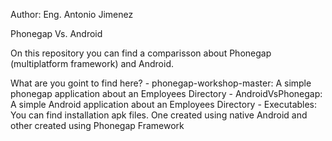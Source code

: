 Author: Eng. Antonio Jimenez

Phonegap Vs. Android

On this repository you can find a comparisson about Phonegap (multiplatform framework) and Android.

What are you goint to find here?
    - phonegap-workshop-master: A simple phonegap application about an Employees Directory
    - AndroidVsPhonegap: A simple Android application about an Employees Directory
    - Executables: You can find installation apk files. One created using native Android and other created using Phonegap Framework